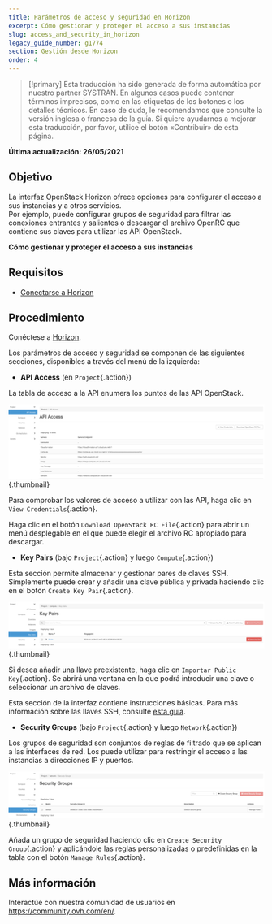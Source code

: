 ```yaml
---
title: Parámetros de acceso y seguridad en Horizon
excerpt: Cómo gestionar y proteger el acceso a sus instancias
slug: access_and_security_in_horizon
legacy_guide_number: g1774
section: Gestión desde Horizon
order: 4
---
```


> [!primary]
> Esta traducción ha sido generada de forma automática por nuestro partner SYSTRAN. En algunos casos puede contener términos imprecisos, como en las etiquetas de los botones o los detalles técnicos. En caso de duda, le recomendamos que consulte la versión inglesa o francesa de la guía. Si quiere ayudarnos a mejorar esta traducción, por favor, utilice el botón «Contribuir» de esta página.
>

**Última actualización: 26/05/2021**

## Objetivo

La interfaz OpenStack Horizon ofrece opciones para configurar el acceso a sus instancias y a otros servicios.<br>
Por ejemplo, puede configurar grupos de seguridad para filtrar las conexiones entrantes y salientes o descargar el archivo OpenRC que contiene sus claves para utilizar las API OpenStack.

**Cómo gestionar y proteger el acceso a sus instancias**

## Requisitos

- [Conectarse a Horizon](../horizon/)

## Procedimiento

Conéctese a [Horizon](https://horizon.cloud.ovh.net/auth/login/).

Los parámetros de acceso y seguridad se componen de las siguientes secciones, disponibles a través del menú de la izquierda:

- **API Access** (en `Project`{.action})

La tabla de acceso a la API enumera los puntos de las API OpenStack.

![horizon - acceso a la API](images/api_access.png){.thumbnail}

Para comprobar los valores de acceso a utilizar con las API, haga clic en `View Credentials`{.action}.

Haga clic en el botón `Download OpenStack RC File`{.action} para abrir un menú desplegable en el que puede elegir el archivo RC apropiado para descargar.

- **Key Pairs** (bajo `Project`{.action} y luego `Compute`{.action})

Esta sección permite almacenar y gestionar pares de claves SSH. Simplemente puede crear y añadir una clave pública y privada haciendo clic en el botón `Create Key Pair`{.action}.

![horizon - llaves SSH](images/key_pairs.png){.thumbnail}

Si desea añadir una llave preexistente, haga clic en `Importar Public Key`{.action}. Se abrirá una ventana en la que podrá introducir una clave o seleccionar un archivo de claves.

Esta sección de la interfaz contiene instrucciones básicas. Para más información sobre las llaves SSH, consulte [esta guía](../crear-llave-ssh/).

- **Security Groups** (bajo `Project`{.action} y luego `Network`{.action})

Los grupos de seguridad son conjuntos de reglas de filtrado que se aplican a las interfaces de red. Los puede utilizar para restringir el acceso a las instancias a direcciones IP y puertos.

![horizon - grupos de seguridad](images/security_groups.png){.thumbnail}

Añada un grupo de seguridad haciendo clic en `Create Security Group`{.action} y aplicándole las reglas personalizadas o predefinidas en la tabla con el botón `Manage Rules`{.action}.

## Más información

Interactúe con nuestra comunidad de usuarios en <https://community.ovh.com/en/>.
